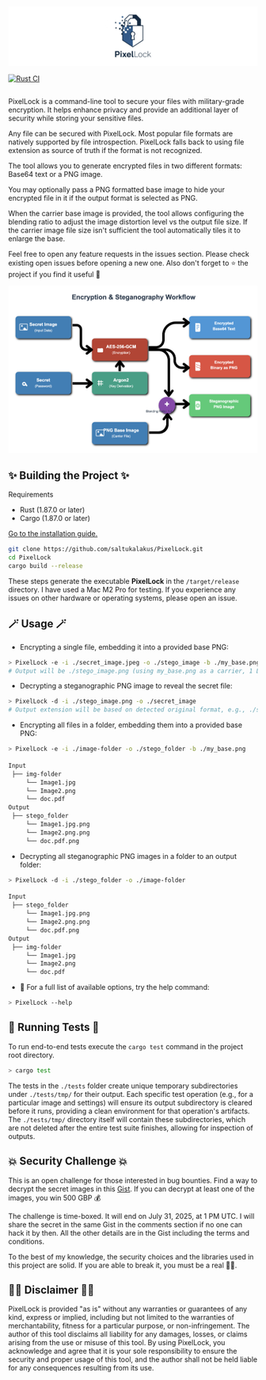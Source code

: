 ![PixelLock](https://github.com/saltukalakus/PixelLock/blob/main/PixelLock.png)

[![Rust CI](https://github.com/saltukalakus/PixelLock/actions/workflows/rust.yml/badge.svg?branch=main)](https://github.com/saltukalakus/PixelLock/actions/workflows/rust.yml)

##

PixelLock is a command-line tool to secure your files with military-grade encryption. It helps enhance privacy and provide an additional layer of security while storing your sensitive files. 

Any file can be secured with PixelLock. Most popular file formats are natively supported by file introspection. PixelLock falls back to using file extension as source of truth if the format is not recognized.

The tool allows you to generate encrypted files in two different formats: Base64 text or a PNG image. 

You may optionally pass a PNG formatted base image to hide your encrypted file in it if the output format is selected as PNG. 

When the carrier base image is provided, the tool allows configuring the blending ratio to adjust the image distortion level vs the output file size. If the carrier image file size isn't sufficient the tool automatically tiles it to enlarge the base.

Feel free to open any feature requests in the issues section. Please check existing open issues before opening a new one. Also don't forget to ⭐️ the project if you find it useful 🤩

![Flow](https://github.com/saltukalakus/PixelLock/blob/main/Flow.png)


##  ✨ Building the Project ✨

Requirements
- Rust (1.87.0 or later)
- Cargo (1.87.0 or later)

[Go to the installation guide.](https://www.rust-lang.org/learn/get-started)

   ```bash
   git clone https://github.com/saltukalakus/PixelLock.git
   cd PixelLock
   cargo build --release
   ```

These steps generate the executable **PixelLock** in the `/target/release` directory. I have used a Mac M2 Pro for testing. If you experience any issues on other hardware or operating systems, please open an issue.

## 🪄 Usage 🪄

* Encrypting a single file, embedding it into a provided base PNG:
```bash
> PixelLock -e -i ./secret_image.jpeg -o ./stego_image -b ./my_base.png
# Output will be ./stego_image.png (using my_base.png as a carrier, 1 LSB)
```

* Decrypting a steganographic PNG image to reveal the secret file:
```bash
> PixelLock -d -i ./stego_image.png -o ./secret_image
# Output extension will be based on detected original format, e.g., ./secret_image.jpeg
```

* Encrypting all files in a folder, embedding them into a provided base PNG:
```bash
> PixelLock -e -i ./image-folder -o ./stego_folder -b ./my_base.png

Input
 ├── img-folder
     └── Image1.jpg
     └── Image2.png
     └── doc.pdf
Output
 ├── stego_folder
     └── Image1.jpg.png
     └── Image2.png.png
     └── doc.pdf.png
```

* Decrypting all steganographic PNG images in a folder to an output folder:
```bash
> PixelLock -d -i ./stego_folder -o ./image-folder

Input
 ├── stego_folder
     └── Image1.jpg.png
     └── Image2.png.png
     └── doc.pdf.png
Output
 ├── img-folder
     └── Image1.jpg
     └── Image2.png
     └── doc.pdf
```

*  📖 For a full list of available options, try the help command:

```bash
> PixelLock --help  
```

## 🧪 Running Tests 🧪

To run end-to-end tests execute the `cargo test` command in the project root directory. 

```bash
> cargo test  
```
The tests in the `./tests` folder create unique temporary subdirectories under `./tests/tmp/` for their output. Each specific test operation (e.g., for a particular image and settings) will ensure its output subdirectory is cleared before it runs, providing a clean environment for that operation's artifacts. The `./tests/tmp/` directory itself will contain these subdirectories, which are not deleted after the entire test suite finishes, allowing for inspection of outputs.


## 💥 Security Challenge 💥

This is an open challenge for those interested in bug bounties. Find a way to decrypt the secret images in this [Gist](https://gist.github.com/saltukalakus/3ed86910ea2eee6c6e72f8def4c6017c). If you can decrypt at least one of the images, you win 500 GBP 💰 

The challenge is time-boxed. It will end on July 31, 2025, at 1 PM UTC. I will share the secret in the same Gist in the comments section if no one can hack it by then. All the other details are in the Gist including the terms and conditions.

To the best of my knowledge, the security choices and the libraries used in this project are solid. If you are able to break it, you must be a real 🧙‍♂️.

## 👩‍⚖️ Disclaimer 👨‍⚖️

PixelLock is provided "as is" without any warranties or guarantees of any kind, express or implied, including but not limited to the warranties of merchantability, fitness for a particular purpose, or non-infringement. The author of this tool disclaims all liability for any damages, losses, or claims arising from the use or misuse of this tool. By using PixelLock, you acknowledge and agree that it is your sole responsibility to ensure the security and proper usage of this tool, and the author shall not be held liable for any consequences resulting from its use.
